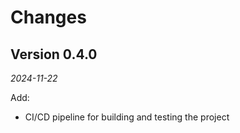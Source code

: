 # Changes

## Version 0.4.0

_2024-11-22_

Add:

- CI/CD pipeline for building and testing the project
